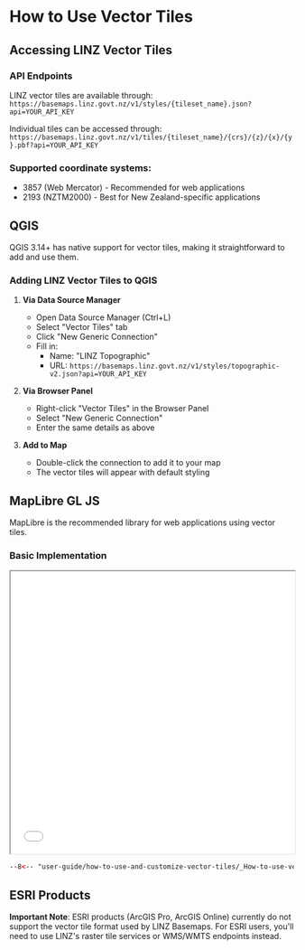 # How to Use Vector Tiles

## Accessing LINZ Vector Tiles

### API Endpoints
LINZ vector tiles are available through:
`https://basemaps.linz.govt.nz/v1/styles/{tileset_name}.json?api=YOUR_API_KEY`

Individual tiles can be accessed through:
`https://basemaps.linz.govt.nz/v1/tiles/{tileset_name}/{crs}/{z}/{x}/{y}.pbf?api=YOUR_API_KEY`

### Supported coordinate systems:

- 3857 (Web Mercator) - Recommended for web applications
- 2193 (NZTM2000) - Best for New Zealand-specific applications

## QGIS

QGIS 3.14+ has native support for vector tiles, making it straightforward to add and use them.

### Adding LINZ Vector Tiles to QGIS

1. **Via Data Source Manager**
   - Open Data Source Manager (Ctrl+L)
   - Select "Vector Tiles" tab
   - Click "New Generic Connection"
   - Fill in:
     - Name: "LINZ Topographic"
     - URL: `https://basemaps.linz.govt.nz/v1/styles/topographic-v2.json?api=YOUR_API_KEY`

2. **Via Browser Panel**
   - Right-click "Vector Tiles" in the Browser Panel
   - Select "New Generic Connection"
   - Enter the same details as above

3. **Add to Map**
   - Double-click the connection to add it to your map
   - The vector tiles will appear with default styling

## MapLibre GL JS

MapLibre is the recommended library for web applications using vector tiles.

### Basic Implementation

<iframe src="index.maplibre.vector.3857.html" height="500px" width="100%" scrolling="no"></iframe>


```html
--8<-- "user-guide/how-to-use-and-customize-vector-tiles/_How-to-use-vector-tiles/index.maplibre.vector.3857.html"
```

## ESRI Products

**Important Note**: ESRI products (ArcGIS Pro, ArcGIS Online) currently do not support the vector tile format used by LINZ Basemaps. For ESRI users, you'll need to use LINZ's raster tile services or WMS/WMTS endpoints instead.